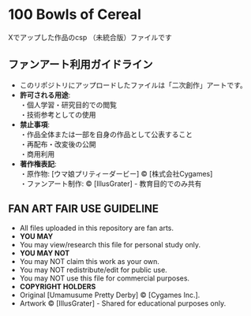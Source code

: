 # 100 Bowls of Cereal

Xでアップした作品のcsp （未統合版）ファイルです

## ファンアート利用ガイドライン
- このリポジトリにアップロードしたファイルは「二次創作」アートです。  
- **許可される用途**:  
  ・個人学習・研究目的での閲覧  
  ・技術参考としての使用  
- **禁止事項**:  
  ・作品全体または一部を自身の作品として公表すること  
  ・再配布・改変後の公開  
  ・商用利用  
- **著作権表記**:  
  ・原作物: [ウマ娘プリティーダービー] © [株式会社Cygames]  
  ・ファンアート制作: © [IllusGrater] - 教育目的でのみ共有

## FAN ART FAIR USE GUIDELINE
- All files uploaded in this repository are fan arts.
- **YOU MAY**
- You may view/research this file for personal study only.
- **YOU MAY NOT**
- You may NOT claim this work as your own.  
- You may NOT redistribute/edit for public use.
- You may NOT use this file for commercial purposes.
- **COPYRIGHT HOLDERS**
- Original [Umamusume Pretty Derby] © [Cygames Inc.].  
- Artwork © [IllusGrater] - Shared for educational purposes only.
